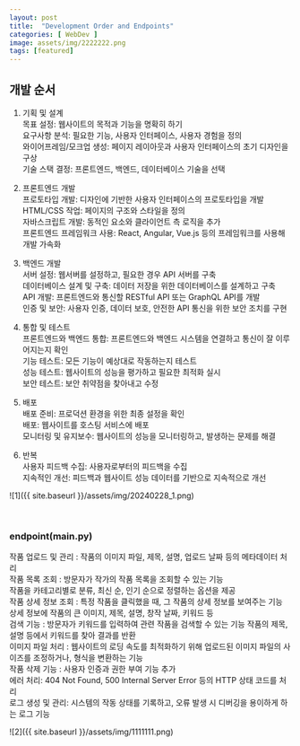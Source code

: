 ```yaml
---
layout: post
title:  "Development Order and Endpoints"
categories: [ WebDev ]
image: assets/img/2222222.png
tags: [featured]
---
```


## 개발 순서

1. 기획 및 설계  
목표 설정: 웹사이트의 목적과 기능을 명확히 하기  
요구사항 분석: 필요한 기능, 사용자 인터페이스, 사용자 경험을 정의  
와이어프레임/모크업 생성: 페이지 레이아웃과 사용자 인터페이스의 초기 디자인을 구상  
기술 스택 결정: 프론트엔드, 백엔드, 데이터베이스 기술을 선택  
  
2. 프론트엔드 개발  
프로토타입 개발: 디자인에 기반한 사용자 인터페이스의 프로토타입을 개발  
HTML/CSS 작업: 페이지의 구조와 스타일을 정의  
자바스크립트 개발: 동적인 요소와 클라이언트 측 로직을 추가  
프론트엔드 프레임워크 사용: React, Angular, Vue.js 등의 프레임워크를 사용해 개발 가속화  
  
3. 백엔드 개발  
서버 설정: 웹서버를 설정하고, 필요한 경우 API 서버를 구축  
데이터베이스 설계 및 구축: 데이터 저장을 위한 데이터베이스를 설계하고 구축  
API 개발: 프론트엔드와 통신할 RESTful API 또는 GraphQL API를 개발  
인증 및 보안: 사용자 인증, 데이터 보호, 안전한 API 통신을 위한 보안 조치를 구현  
  
4. 통합 및 테스트  
프론트엔드와 백엔드 통합: 프론트엔드와 백엔드 시스템을 연결하고 통신이 잘 이루어지는지 확인  
기능 테스트: 모든 기능이 예상대로 작동하는지 테스트  
성능 테스트: 웹사이트의 성능을 평가하고 필요한 최적화 실시  
보안 테스트: 보안 취약점을 찾아내고 수정  
  
5. 배포  
배포 준비: 프로덕션 환경을 위한 최종 설정을 확인  
배포: 웹사이트를 호스팅 서비스에 배포  
모니터링 및 유지보수: 웹사이트의 성능을 모니터링하고, 발생하는 문제를 해결  
  
6. 반복  
사용자 피드백 수집: 사용자로부터의 피드백을 수집  
지속적인 개선: 피드백과 웹사이트 성능 데이터를 기반으로 지속적으로 개선

![1]({{ site.baseurl }}/assets/img/20240228_1.png)

<br>

### endpoint(main.py)  
작품 업로드 및 관리 : 작품의 이미지 파일, 제목, 설명, 업로드 날짜 등의 메타데이터 처리  
작품 목록 조회 : 방문자가 작가의 작품 목록을 조회할 수 있는 기능   
작품을 카테고리별로 분류, 최신 순, 인기 순으로 정렬하는 옵션을 제공  
작품 상세 정보 조회 : 특정 작품을 클릭했을 때, 그 작품의 상세 정보를 보여주는 기능   
상세 정보에 작품의 큰 이미지, 제목, 설명, 창작 날짜, 키워드 등  
검색 기능 : 방문자가 키워드를 입력하여 관련 작품을 검색할 수 있는 기능 작품의 제목, 설명 등에서 키워드를 찾아 결과를 반환  
이미지 파일 처리 : 웹사이트의 로딩 속도를 최적화하기 위해 업로드된 이미지 파일의 사이즈를 조정하거나, 형식을 변환하는 기능   
작품 삭제 기능 : 사용자 인증과 권한 부여 기능 추가  
에러 처리: 404 Not Found, 500 Internal Server Error 등의 HTTP 상태 코드를 처리  
로그 생성 및 관리: 시스템의 작동 상태를 기록하고, 오류 발생 시 디버깅을 용이하게 하는 로그 기능  

![2]({{ site.baseurl }}/assets/img/1111111.png)
